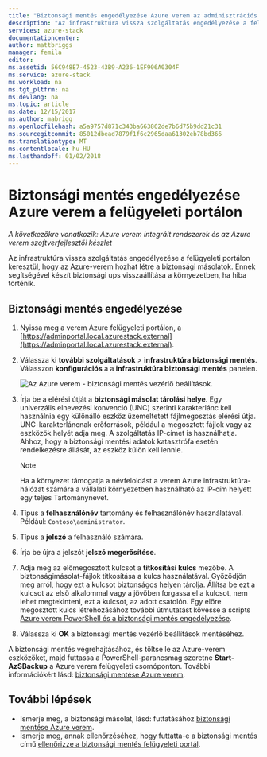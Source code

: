 ```yaml
---
title: "Biztonsági mentés engedélyezése Azure verem az adminisztrációs portálról |} Microsoft Docs"
description: "Az infrastruktúra vissza szolgáltatás engedélyezése a felügyeleti portálon keresztül, hogy az Azure-verem állítható vissza, ha hiba történik."
services: azure-stack
documentationcenter: 
author: mattbriggs
manager: femila
editor: 
ms.assetid: 56C948E7-4523-43B9-A236-1EF906A0304F
ms.service: azure-stack
ms.workload: na
ms.tgt_pltfrm: na
ms.devlang: na
ms.topic: article
ms.date: 12/15/2017
ms.author: mabrigg
ms.openlocfilehash: a5a9757d871c343ba663862de7b6d75b9dd21c31
ms.sourcegitcommit: 85012dbead7879f1f6c2965daa61302eb78bd366
ms.translationtype: MT
ms.contentlocale: hu-HU
ms.lasthandoff: 01/02/2018
---
```

# <a name="enable-backup-for-azure-stack-from-the-administration-portal"></a>Biztonsági mentés engedélyezése Azure verem a felügyeleti portálon

*A következőkre vonatkozik: Azure verem integrált rendszerek és az Azure verem szoftverfejlesztői készlet*

Az infrastruktúra vissza szolgáltatás engedélyezése a felügyeleti portálon keresztül, hogy az Azure-verem hozhat létre a biztonsági másolatok. Ennek segítségével készít biztonsági ups visszaállítása a környezetben, ha hiba történik.

## <a name="enable-backup"></a>Biztonsági mentés engedélyezése

1. Nyissa meg a verem Azure felügyeleti portálon, a [https://adminportal.local.azurestack.external](https://adminportal.local.azurestack.external).
2. Válassza ki **további szolgáltatások** > **infrastruktúra biztonsági mentés**. Válasszon **konfigurációs** a a **infrastruktúra biztonsági mentés** panelen.

    ![Az Azure verem - biztonsági mentés vezérlő beállítások](media\azure-stack-backup\azure-stack-backup-settings.png).

3. Írja be a elérési útját a **biztonsági másolat tárolási helye**. Egy univerzális elnevezési konvenció (UNC) szerinti karakterlánc kell használnia egy különálló eszköz üzemeltetett fájlmegosztás elérési útja. UNC-karakterláncnak erőforrások, például a megosztott fájlok vagy az eszközök helyét adja meg. A szolgáltatás IP-címet is használhatja. Ahhoz, hogy a biztonsági mentési adatok katasztrófa esetén rendelkezésre állását, az eszköz külön kell lennie.
    > [!Note]  
    > Ha a környezet támogatja a névfeloldást a verem Azure infrastruktúra-hálózat számára a vállalati környezetben használható az IP-cím helyett egy teljes Tartománynevet.
4. Típus a **felhasználónév** tartomány és felhasználónév használatával. Például: `Contoso\administrator`.
5. Típus a **jelszó** a felhasználó számára.
5. Írja be újra a jelszót **jelszó megerősítése**.
6. Adja meg az előmegosztott kulcsot a **titkosítási kulcs** mezőbe. A biztonságimásolat-fájlok titkosítása a kulcs használatával. Győződjön meg arról, hogy ezt a kulcsot biztonságos helyen tárolja. Állítsa be ezt a kulcsot az első alkalommal vagy a jövőben forgassa el a kulcsot, nem lehet megtekinteni, ezt a kulcsot, az adott csatolón. Egy előre megosztott kulcs létrehozásához további útmutatást kövesse a scripts [Azure verem PowerShell és a biztonsági mentés engedélyezése](azure-stack-backup-enable-backup-powershell.md#generate-a-new-encryption-key). 
7. Válassza ki **OK** a biztonsági mentés vezérlő beállítások mentéséhez.

A biztonsági mentés végrehajtásához, és töltse le az Azure-verem eszközöket, majd futtassa a PowerShell-parancsmag szeretne **Start-AzSBackup** a Azure verem felügyeleti csomóponton. További információkért lásd: [biztonsági mentése Azure verem](azure-stack-backup-back-up-azure-stack.md ).

## <a name="next-steps"></a>További lépések

 - Ismerje meg, a biztonsági másolat, lásd: futtatásához [biztonsági mentése Azure verem](azure-stack-backup-back-up-azure-stack.md ).
- Ismerje meg, annak ellenőrzéséhez, hogy futtatta-e a biztonsági mentés című [ellenőrizze a biztonsági mentés felügyeleti portál](azure-stack-backup-back-up-azure-stack.md ).
